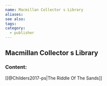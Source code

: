 ```yaml
---
name: Macmillan Collector s Library
aliases:
see also:
tags:
category:
  - publisher
---
```


## Macmillan Collector s Library

### Content:
[[@Childers2017-ps|The Riddle Of The Sands]]